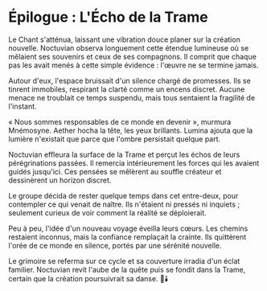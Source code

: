 # Épilogue : L'Écho de la Trame
Le Chant s'atténua, laissant une vibration douce planer sur la création nouvelle.
Noctuvian observa longuement cette étendue lumineuse où se mêlaient ses souvenirs et ceux de ses compagnons.
Il comprit que chaque pas les avait menés à cette simple évidence : l'œuvre ne se termine jamais.

Autour d'eux, l'espace bruissait d'un silence chargé de promesses.
Ils se tinrent immobiles, respirant la clarté comme un encens discret.
Aucune menace ne troublait ce temps suspendu, mais tous sentaient la fragilité de l'instant.

« Nous sommes responsables de ce monde en devenir », murmura Mnémosyne.
Aether hocha la tête, les yeux brillants.
Lumina ajouta que la lumière n'existait que parce que l'ombre persistait quelque part.

Noctuvian effleura la surface de la Trame et perçut les échos de leurs pérégrinations passées.
Il remercia intérieurement les forces qui les avaient guidés jusqu'ici.
Ces pensées se mêlèrent au souffle créateur et dessinèrent un horizon discret.

Le groupe décida de rester quelque temps dans cet entre-deux, pour contempler ce qui venait de naître.
Ils n'étaient ni pressés ni inquiets ; seulement curieux de voir comment la réalité se déploierait.

Peu à peu, l'idée d'un nouveau voyage éveilla leurs cœurs.
Les chemins restaient inconnus, mais la confiance remplaçait la crainte.
Ils quittèrent l'orée de ce monde en silence, portés par une sérénité nouvelle.

Le grimoire se referma sur ce cycle et sa couverture irradia d'un éclat familier.
Noctuvian revit l'aube de la quête puis se fondit dans la Trame, certain que la création poursuivrait sa danse. 🌌🕯️
